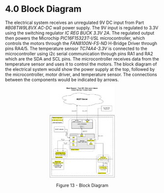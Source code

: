 # **4.0 Block Diagram**

The electrical system receives an unregulated 9V DC input from Part
*#B08TW9L8VX AC-DC* wall power supply. The 9V input is regulated to 3.3V
using the switching regulator *IC REG* *BUCK 3.3V 2A*. The regulated
output then powers the Microchip *PIC16F15323T-I/SL* microcontroller,
which controls the motors through the *FAN8100N-FS-ND* H-Bridge Driver
through pins RA4/5. The temperature sensor *TC74A4-3.3V* is connected to
the microcontroller using i2c serial communication through pins RA1 and
RA2 which are the SDA and SCL pins. The microcontroller receives data
from the temperature sensor and uses it to control the motors. The block
diagram of the electrical system would show the power supply at the top,
followed by the microcontroller, motor driver, and temperature sensor.
The connections between the components would be indicated by arrows.

<figure class="image">  

<div style="text-align: center">  

<img src="images2/image35.png" width="50%"><br>  

Figure 13 - Block Diagram  

</div>

</figure>

